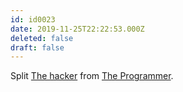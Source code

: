 ```yaml
---
id: id0023
date: 2019-11-25T22:22:53.000Z
deleted: false
draft: false
---
```


Split [The hacker][1] from [The Programmer][2].

[1]: the-hacker.html
[2]: the-programmer.html